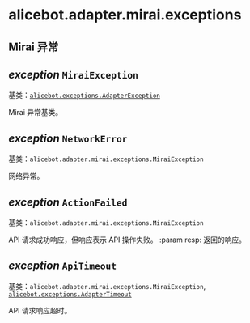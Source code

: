 # alicebot.adapter.mirai.exceptions

## Mirai 异常


## _exception_ `MiraiException`

基类：[`alicebot.exceptions.AdapterException`](../../exceptions.md#alicebot.exceptions.AdapterException)

Mirai 异常基类。


## _exception_ `NetworkError`

基类：`alicebot.adapter.mirai.exceptions.MiraiException`

网络异常。


## _exception_ `ActionFailed`

基类：`alicebot.adapter.mirai.exceptions.MiraiException`

API 请求成功响应，但响应表示 API 操作失败。
:param resp: 返回的响应。


## _exception_ `ApiTimeout`

基类：`alicebot.adapter.mirai.exceptions.MiraiException`, [`alicebot.exceptions.AdapterTimeout`](../../exceptions.md#alicebot.exceptions.AdapterTimeout)

API 请求响应超时。

